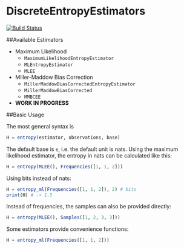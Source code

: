 # DiscreteEntropyEstimators

[![Build Status](https://travis-ci.org/jonasrauber/DiscreteEntropyEstimators.jl.svg?branch=master)](https://travis-ci.org/jonasrauber/DiscreteEntropyEstimators.jl)

##Available Estimators

* Maximum Likelihood
    * ``MaximumLikelihoodEntropyEstimator``
    * ``MLEntropyEstimator``
    * ``MLEE``
* Miller-Maddow Bias Correction
    * ``MillerMaddowBiasCorrectedEntropyEstimator``
    * ``MillerMaddowBiasCorrected``
    * ``MMBCEE``
* **WORK IN PROGRESS**

##Basic Usage

The most general syntax is

```julia
H = entropy(estimator, observations, base)
```

The default base is ``e``, i.e. the default unit is nats.
Using the maximum likelihood estimator, the entropy in nats can be calculated like this:

```julia
H = entropy(MLEE(), Frequencies([1, 1, 2]))
```

Using bits instead of nats:

```julia
H = entropy_ml(Frequencies([1, 1, 2]), 2) # bits
print(H) # -> 1.5
```

Instead of frequencies, the samples can also be provided directly:

```julia
H = entropy(MLEE(), Samples([1, 2, 3, 3]))
```

Some estimators provide convenience functions:

```julia
H = entropy_ml(Frequencies([1, 1, 2]))
```

